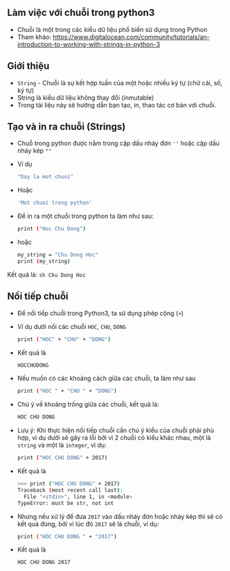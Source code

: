 ## Làm việc với chuỗi trong python3
- Chuỗi là một trong các kiểu dữ liệu phổ biến sử dụng trong Python
- Tham khảo: https://www.digitalocean.com/community/tutorials/an-introduction-to-working-with-strings-in-python-3

## Giới thiệu

- `String` - Chuỗi là sự kết hợp tuần của một hoặc nhiều ký tự (chữ cái, số, ký tự)
- String là kiểu dữ liệu không thay đổi (inmutable)
- Trong tài liệu này sẽ hướng dẫn bạn tạo, in, thao tác cơ bản với chuỗi.

## Tạo và in ra chuỗi (Strings)

- Chuỗ trong python được nằm trong cặp dấu nháy đơn `''` hoặc cặp dấu nháy kép `""`
- Ví dụ
	```sh
	"Day la mot chuoi"
	```

- Hoặc 
	```sh
	'Mot chuoi trong python'
	```

- Để in ra một chuỗi trong python ta làm như sau:
	```sh
	print ("Hoc Chu Dong")
	```

- hoặc
	```sh
	my_string = "Chu Dong Hoc"
	print (my_string)
	```

Kết quả là:
	```sh
	Chu Dong Hoc
	```

## Nối tiếp chuỗi

- Để nối tiếp chuỗi trong Python3, ta sử dụng phép cộng (`+`)
- Ví dụ dưới nối các chuỗi `HOC`, `CHU`, `DONG`
	```sh
	print ("HOC" + "CHU" + "DONG")
	```

- Kết quả là
	```sh
	HOCCHUDONG
	```

- Nếu muốn có các khoảng cách giữa các chuỗi, ta làm như sau
	```sh
	print ("HOC " + "CHU " + "DONG")
	```

- Chú ý về khoảng trống giữa các chuỗi, kết quả là:
	```sh
	HOC CHU DONG
	```

- Lưu ý: Khi thực hiện nối tiếp chuỗi cần chú ý kiểu của chuỗi phải phù hợp, ví dụ dưới sẽ gây ra lỗi bởi vì 2 chuỗi có kiểu khác nhau, một là `string` và một là `integer`, ví dụ:
	```sh
	print ("HOC CHU DONG" + 2017)
	```

- Kết quả là
	```sh
	>>> print ("HOC CHU DONG" + 2017)
	Traceback (most recent call last):
	  File "<stdin>", line 1, in <module>
	TypeError: must be str, not int
	```

- Nhưng nếu xử lý để đưa `2017` vào dấu nháy đơn hoặc nháy kép thì sẽ có kết quả đúng, bởi vì lúc đó `2017` sẽ là chuỗi, ví dụ:
	```sh
	print ("HOC CHU DONG " + "2017")
	```

- Kết quả là
	```sh
	HOC CHU DONG 2017
	```


